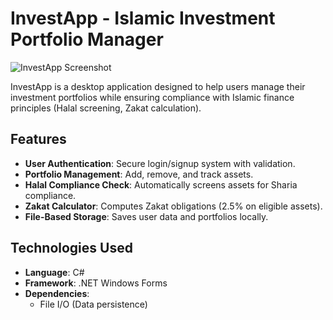 # InvestApp - Islamic Investment Portfolio Manager

![InvestApp Screenshot](screenshot.png) <!-- Add a screenshot if available -->

InvestApp is a desktop application designed to help users manage their investment portfolios while ensuring compliance with Islamic finance principles (Halal screening, Zakat calculation).

## Features

- **User Authentication**: Secure login/signup system with validation.
- **Portfolio Management**: Add, remove, and track assets.
- **Halal Compliance Check**: Automatically screens assets for Sharia compliance.
- **Zakat Calculator**: Computes Zakat obligations (2.5% on eligible assets).
- **File-Based Storage**: Saves user data and portfolios locally.

## Technologies Used

- **Language**: C#
- **Framework**: .NET Windows Forms
- **Dependencies**: 
  - File I/O (Data persistence)
